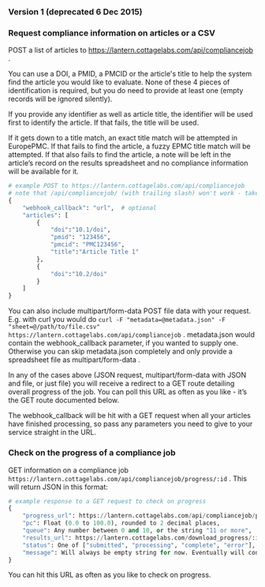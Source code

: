 ### Version 1 (deprecated 6 Dec 2015)

### Request compliance information on articles or a CSV

POST a list of articles to https://lantern.cottagelabs.com/api/compliancejob .

You can use a DOI, a PMID, a PMCID or the article's title to help the system find the article you would like to evaluate. None of these 4 pieces of identification is required, but you do need to provide at least one (empty records will be ignored silently).

If you provide any identifier as well as article title, the identifier will be used first to identify the article. If that fails, the title will be used.

If it gets down to a title match, an exact title match will be attempted in EuropePMC. If that fails to find the article, a fuzzy EPMC title match will be attempted. If that also fails to find the article, a note will be left in the article’s record on the results spreadsheet and no compliance information will be available for it.

```python
# example POST to https://lantern.cottagelabs.com/api/compliancejob
# note that /api/compliancejob/ (with trailing slash) won't work - take care to POST to endpoint above
{
    "webhook_callback": "url",  # optional
    "articles": [
        {
            "doi":"10.1/doi",
            "pmid": "123456",
            "pmcid": "PMC123456",
            "title":"Article Title 1"
        },
        {
            "doi":"10.2/doi"
        }
    ]
}
```
	
You can also include multipart/form-data POST file data with your request. E.g. with curl you would do ```curl -F "metadata=@metadata.json" -F "sheet=@/path/to/file.csv" https://lantern.cottagelabs.com/api/compliancejob``` . metadata.json would contain the webhook_callback parameter, if you wanted to supply one. Otherwise you can skip metadata.json completely and only provide a spreadsheet file as multipart/form-data .
	
In any of the cases above (JSON request, multipart/form-data with JSON and file, or just file) you will receive a redirect to a GET route detailing overall progress of the job. You can poll this URL as often as you like - it’s the GET route documented below.

The webhook_callback will be hit with a GET request when all your articles have finished processing, so pass any parameters you need to give to your service straight in the URL.

### Check on the progress of a compliance job

GET information on a compliance job ```https://lantern.cottagelabs.com/api/compliancejob/progress/:id``` . This will return JSON in this format:
    
```python
# example response to a GET request to check on progress
{
    "progress_url": https://lantern.cottagelabs.com/api/compliancejob/progress/:id,
    "pc": Float (0.0 to 100.0), rounded to 2 decimal places,
    "queue": Any number between 0 and 10, or the string "11 or more",
    "results_url": https://lantern.cottagelabs.com/download_progress/:id,
    "status": One of ["submitted", "processing", "complete", "error"],
    "message": Will always be empty string for now. Eventually will contain human-readable details in English for developers.
}
```
	
You can hit this URL as often as you like to check on progress.
